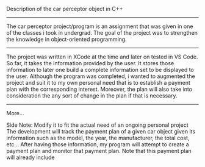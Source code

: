 Description of the car perceptor object in C++

----------------------------------------------
The car perceptor project/program is an assignment that was given in one of the classes i took in undergrad.
The goal of the project was to strengthen the knowledge in object-oriented programming.

----------------------------------------------
The project was written in XCode at the time and later on tested in VS Code. So far, it takes the information provided by the user.
It stores those information to later one build a complete information set to be displayed to the user. Although the program was completed,
i wanted to augmented the project and suit it to my own personal need that is to establish a payment plan with the corresponding interest.
Moreover, the plan will also take into consideration the any sort of change in the plan if that is necessary.

----------------------------------------------

More...

Side Note: Modify it to fit the actual need of an ongoing personal project
The development will track the payment plan of a given car object given its information such as the model, the year, the manufacturer, the total cost, etc...
After having those information, my program will attempt to create a payment plan and monitor that payment plan. Note that this payment plan will already include
